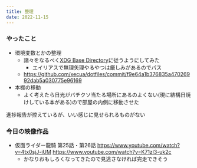 ```yaml
---
title: 整理
date: 2022-11-15
---
```


### やったこと
+ 環境変数とかの整理
  + 諸々をなるべく[XDG Base Directory](https://wiki.archlinux.jp/index.php/XDG_Base_Directory)に従うようにしてみた
    + エイリアスで無理矢理やるやつは厳しみがあるのでパス
  + <https://github.com/xecua/dotfiles/commit/f9e64a1b376835a47026992dab5a030775e96169>
+ 本棚の移動
  + よく考えたら日光がバチクソ当たる場所にあるのよくない(現に結構日焼けしている本がある)ので部屋の内側に移動させた

進捗報告が控えているが、いい感じに見せられるものがない

### 今日の映像作品
+ 仮面ライダー龍騎 第25話・第26話 <https://www.youtube.com/watch?v=4tx0sjJ-iUM> <https://www.youtube.com/watch?v=K71zl3-uk2c>
  + かなりおもしろくなってきたので見逃さなければ完走できそう
